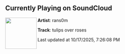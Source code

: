 ## Currently Playing on SoundCloud

[<img align="left" width="100" src="https://i1.sndcdn.com/artworks-MDg7NJRLJaRW5bXl-RXy0EA-t500x500.jpg">](https://soundcloud.com/rans0m/tulip)

**Artist**: rans0m 

**Track**: tulips over roses

Last updated at 10/17/2025, 7:26:08 PM
